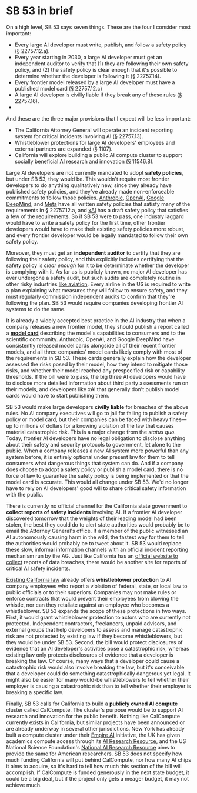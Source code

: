 # SB 53 in brief
On a high level, SB 53 says seven things. These are the four I consider most important:
- Every large AI developer must write, publish, and follow a safety policy (§ 22757.12.a). 
- Every year starting in 2030, a large AI developer must get an independent auditor to verify that (1) they are following their own safety policy, and (2) the safety policy is clear enough that it's possible to determine whether the developer is following it (§ 22757.14).
- Every frontier model released by a large AI developer must have a published model card (§ 22757.12.c)
- A large AI developer is civilly liable if they break any of these rules (§ 22757.16). 
- 
And these are the three major provisions that I expect will be less important:
- The California Attorney General will operate an incident reporting system for critical incidents involving AI (§ 22757.13).
- Whistleblower protections for large AI developers' employees and external partners are expanded (§ 1107).
- California will explore building a public AI compute cluster to support socially beneficial AI research and innovation (§ 11546.8).

Large AI developers are not currently mandated to adopt __safety policies__, but under SB 53, they would be. This wouldn't require most frontier developers to do anything qualitatively new, since they already have published safety policies, and they've already made non-enforceable commitments to follow those policies. [Anthropic](https://www-cdn.anthropic.com/f3b282f157017d08e36636bda1bf3bd4d9f23ee7.pdf), [OpenAI](https://cdn.openai.com/pdf/18a02b5d-6b67-4cec-ab64-68cdfbddebcd/preparedness-framework-v2.pdf), [Google DeepMind](https://storage.googleapis.com/deepmind-media/DeepMind.com/Blog/updating-the-frontier-safety-framework/Frontier%20Safety%20Framework%202.0.pdf), and [Meta](https://ai.meta.com/static-resource/meta-frontier-ai-framework/?utm_source=newsroom&amp;utm_medium=web&amp;utm_content=Frontier_AI_Framework_PDF) have all written safety policies that satisfy many of the requirements in § 22757.12.a, and [xAI](https://x.ai/documents/2025.02.20-RMF-Draft.pdf) has a draft safety policy that satisfies a few of the requirements. So if SB 53 were to pass, one industry laggard would have to write a safety policy for the first time, other frontier developers would have to make their existing safety policies more robust, and every frontier developer would be legally mandated to follow their own safety policy.

Moreover, they must get an __independent auditor__ to certify that they are following their safety policy, and this explicitly includes certifying that the safety policy is *clear enough* for it to be determinate whether the developer is complying with it. As far as is publicly known, no major AI developer has ever undergone a safety audit, but such audits are completely routine in other risky industries [like aviation](https://www.ecfr.gov/current/title-14/chapter-I/subchapter-G/part-121?toc=1). Every airline in the US is required to write a plan explaining what measures they will follow to ensure safety, and they must regularly commission independent audits to confirm that they're following the plan. SB 53 would require companies developing frontier AI systems to do the same.

It is already a widely accepted best practice in the AI industry that when a company releases a new frontier model, they should publish a report called a [__model card__](https://arxiv.org/abs/1810.03993) describing the model's capabilities to consumers and to the scientific community. Anthropic, OpenAI, and Google DeepMind have consistently released model cards alongside all of their recent frontier models, and all three companies' model cards likely comply with most of the requirements in SB 53. These cards generally explain how the developer assessed the risks posed by their model, how they intend to mitigate those risks, and whether their model reached any prespecified risk or capability thresholds. If the bill were to pass, the big three AI developers would have to disclose more detailed information about third party assessments run on their models, and developers like xAI that generally don't publish model cards would have to start publishing them.

SB 53 would make large developers __civilly liable__ for breaches of the above rules. No AI company executives will go to jail for failing to publish a safety policy or model card, but their companies can be faced with heavy fines—up to millions of dollars for a knowing violation of the law that causes material catastrophic risk. This is a major change from the *status quo*. Today, frontier AI developers have no legal obligation to disclose anything about their safety and security protocols to government, let alone to the public. When a company releases a new AI system more powerful than any system before, it is entirely optional under present law for them to tell consumers what dangerous things that system can do. And if a company does choose to adopt a safety policy or publish a model card, there is no force of law to guarantee the safety policy is being implemented or that the model card is accurate. This would all change under SB 53. We'd no longer have to rely on AI developers' good will to share critical safety information with the public.

There is currently no official channel for the California state government to __collect reports of safety incidents__ involving AI. If a frontier AI developer discovered tomorrow that the weights of their leading model had been stolen, the best they could do to alert state authorities would probably be to email the Attorney General's office. If a member of the public witnessed an AI autonomously causing harm in the wild, the fastest way for them to tell the authorities would probably be to tweet about it. SB 53 would replace these slow, informal information channels with an official incident reporting mechanism run by the AG. Just like California has an [official website to collect](https://oag.ca.gov/privacy/databreach/reporting) reports of data breaches, there would be another site for reports of critical AI safety incidents.

[Existing California law](https://leginfo.legislature.ca.gov/faces/codes_displaySection.xhtml?lawCode=LAB&amp;sectionNum=1102.5) already offers __whistleblower protection__ to AI company employees who report a violation of federal, state, or local law to public officials or to their superiors. Companies may not make rules or enforce contracts that would prevent their employees from blowing the whistle, nor can they retaliate against an employee who becomes a whistleblower. SB 53 expands the scope of these protections in two ways. First, it would grant whistleblower protection to actors who are currently not protected. Independent contractors, freelancers, unpaid advisors, and external groups that help developers to assess and manage catastrophic risk are not protected by existing law if they become whistleblowers, but they would be under SB 53. Second, the bill would protect disclosures of evidence that an AI developer's activities pose a catastrophic risk, whereas existing law only protects disclosures of evidence that a developer is breaking the law. Of course, many ways that a developer could cause a catastrophic risk would also involve breaking the law, but it's conceivable that a developer could do something catastrophically dangerous yet legal. It might also be easier for many would-be whistleblowers to tell whether their employer is causing a catastrophic risk than to tell whether their employer is breaking a specific law.

Finally, SB 53 calls for California to build a __publicly owned AI compute__ cluster called CalCompute. The cluster's purpose would be to support AI research and innovation for the public benefit. Nothing like CalCompute currently exists in California, but similar projects have been announced or are already underway in several other jurisdictions. New York has already built a compute cluster under their [Empire AI](https://www.empireai.edu/) initiative, the UK has given academics compute access through its [AI Research Resource](https://www.ukri.org/news/300-million-to-launch-first-phase-of-new-ai-research-resource), and the US National Science Foundation's [National AI Research Resource](https://nairrpilot.org/) aims to provide the same for American researchers. SB 53 does not specify how much funding California will put behind CalCompute, nor how many AI chips it aims to acquire, so it's hard to tell how much this section of the bill will accomplish. If CalCompute is funded generously in the next state budget, it could be a big deal, but if the project only gets a meager budget, it may not achieve much.
            